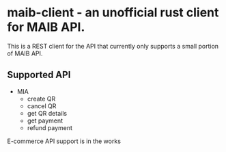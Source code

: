 # maib-client - an unofficial rust client for MAIB API.
This is a REST client for the API that currently only supports a small portion of MAIB API.

## Supported API
- MIA
    - create QR
    - cancel QR
    - get QR details
    - get payment
    - refund payment

E-commerce API support is in the works
